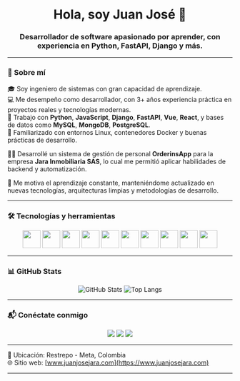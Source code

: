 <h1 align="center">Hola, soy Juan José 👋</h1>
<h3 align="center">Desarrollador de software apasionado por aprender, con experiencia en Python, FastAPI, Django y más.</h3>

---

### 🚀 Sobre mí

🎓 Soy ingeniero de sistemas con gran capacidad de aprendizaje.  
💻 Me desempeño como desarrollador, con 3+ años experiencia práctica en proyectos reales y tecnologías modernas.  
🔧 Trabajo con **Python**, **JavaScript**, **Django**, **FastAPI**, **Vue**, **React**, y bases de datos como **MySQL**, **MongoDB**, **PostgreSQL**.  
🐧 Familiarizado con entornos Linux, contenedores Docker y buenas prácticas de desarrollo.

👨‍💼 Desarrollé un sistema de gestión de personal **OrderinsApp** para la empresa **Jara Inmobiliaria SAS**, lo cual me permitió aplicar habilidades de backend y automatización.

🧠 Me motiva el aprendizaje constante, manteniéndome actualizado en nuevas tecnologías, arquitecturas limpias y metodologías de desarrollo.

---

### 🛠 Tecnologías y herramientas

<p align="center">
  <img src="https://cdn.jsdelivr.net/gh/devicons/devicon/icons/python/python-original.svg" width="40" />
  <img src="https://cdn.jsdelivr.net/gh/devicons/devicon/icons/fastapi/fastapi-original.svg" width="40" />
  <img src="https://cdn.jsdelivr.net/gh/devicons/devicon/icons/javascript/javascript-original.svg" width="40" />
  <img src="https://cdn.jsdelivr.net/gh/devicons/devicon/icons/typescript/typescript-original.svg" width="40" />
  <img src="https://cdn.jsdelivr.net/gh/devicons/devicon/icons/mysql/mysql-original.svg" width="40" />
  <img src="https://cdn.jsdelivr.net/gh/devicons/devicon/icons/mongodb/mongodb-original.svg" width="40" />
  <img src="https://cdn.jsdelivr.net/gh/devicons/devicon/icons/docker/docker-original.svg" width="40" />
  <img src="https://cdn.jsdelivr.net/gh/devicons/devicon/icons/react/react-original.svg" width="40" />
  <img src="https://cdn.jsdelivr.net/gh/devicons/devicon/icons/vuejs/vuejs-original.svg" width="40" />
  <img src="https://cdn.jsdelivr.net/gh/devicons/devicon/icons/linux/linux-original.svg" width="40" />
</p>

---

### 📊 GitHub Stats

<p align="center">
  <img src="https://github-readme-stats.vercel.app/api?username=juanj72&show_icons=true&theme=radical" alt="GitHub Stats" />
  <img src="https://github-readme-stats.vercel.app/api/top-langs/?username=juanj72&layout=compact&theme=radical" alt="Top Langs" />
</p>

---

### 📬 Conéctate conmigo

<p align="center">
  <a href="https://wa.me/573213437645"><img src="https://img.shields.io/badge/WhatsApp-25D366?style=for-the-badge&logo=whatsapp&logoColor=white" /></a>
  <a href="https://www.linkedin.com/in/juan-jos%C3%A9-jara-%C3%A1lvarez-a3a7731b4/"><img src="https://img.shields.io/badge/LinkedIn-blue?style=for-the-badge&logo=linkedin&logoColor=white" /></a>
  <a href="[https://www.instagram.com/](https://www.instagram.com/juanjara1078/)"><img src="https://img.shields.io/badge/Instagram-E4405F?style=for-the-badge&logo=instagram&logoColor=white" /></a>
</p>

---

📍 Ubicación: Restrepo - Meta, Colombia  
🌐 Sitio web: [www.juanjosejara.com](https://www.juanjosejara.com)

---

